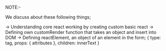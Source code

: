 NOTE:-

We discuss about these following things;

-> Understanding core react working by creating custom basic react
-> Defining own customRender function that takes an object and insert into DOM
-> Defining reactElement, an object of an element in the form;
{
type: tag,
props: {
attributes
},
children: innerText
}
